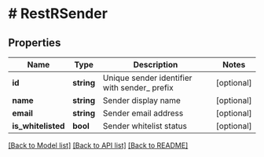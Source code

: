 # # RestRSender

## Properties

Name | Type | Description | Notes
------------ | ------------- | ------------- | -------------
**id** | **string** | Unique sender identifier with sender_ prefix | [optional]
**name** | **string** | Sender display name | [optional]
**email** | **string** | Sender email address | [optional]
**is_whitelisted** | **bool** | Sender whitelist status | [optional]

[[Back to Model list]](../../README.md#models) [[Back to API list]](../../README.md#endpoints) [[Back to README]](../../README.md)

